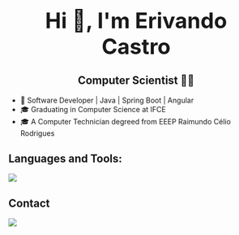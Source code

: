 <div align="center">

<h1 style="font-size: 3em;">Hi 👋, I'm Erivando Castro</h1>

## Computer Scientist 🧑‍💻


</div>

- 💼 Software Developer | Java | Spring Boot | Angular
- 🎓 Graduating in Computer Science at IFCE  
- 🎓 A Computer Technician degreed from EEEP Raimundo Célio Rodrigues
  

## Languages and Tools:
<a href="https://skillicons.dev">
    <img src="https://skillicons.dev/icons?i=java,spring,js,html,css,py,c,mysql,angular" />
</a>

## Contact
<a href="mailto:erivandocb@gmail.com">
    <img src="https://skillicons.dev/icons?i=gmail" />
</a>



